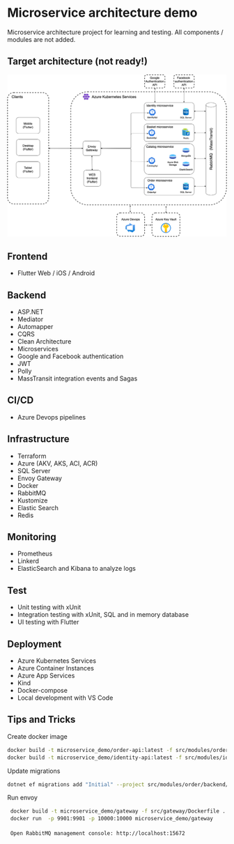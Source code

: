 # Microservice architecture demo

Microservice architecture project for learning and testing. All components / modules are not added.

## Target architecture (not ready!)
![](doc/architecture.png)

## Frontend
* Flutter Web / iOS / Android

## Backend
* ASP.NET
* Mediator
* Automapper
* CQRS
* Clean Architecture
* Microservices
* Google and Facebook authentication
* JWT
* Polly
* MassTransit integration events and Sagas

## CI/CD
* Azure Devops pipelines

## Infrastructure
* Terraform
* Azure (AKV, AKS, ACI, ACR)
* SQL Server
* Envoy Gateway
* Docker
* RabbitMQ
* Kustomize
* Elastic Search
* Redis

## Monitoring
* Prometheus
* Linkerd
* ElasticSearch and Kibana to analyze logs

## Test

* Unit testing with xUnit
* Integration testing with xUnit, SQL and in memory database 
* UI testing with Flutter

## Deployment
* Azure Kubernetes Services
* Azure Container Instances
* Azure App Services
* Kind
* Docker-compose
* Local development with VS Code

## Tips and Tricks

Create docker image
```bash
docker build -t microservice_demo/order-api:latest -f src/modules/order/backend/Dockerfile .
docker build -t microservice_demo/identity-api:latest -f src/modules/identity/backend/Dockerfile .
```
Update migrations
```bash
dotnet ef migrations add "Initial" --project src/modules/order/backend/Order.Infrastructure --startup-project src/modules/order/backend/Order.Api
```

Run envoy
```bash
 docker build -t microservice_demo/gateway -f src/gateway/Dockerfile .
 docker run  -p 9901:9901 -p 10000:10000 microservice_demo/gateway

 Open RabbitMQ management console: http://localhost:15672
